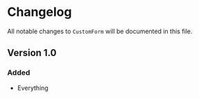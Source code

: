 # Changelog

All notable changes to `CustomForm` will be documented in this file.

## Version 1.0

### Added
- Everything
